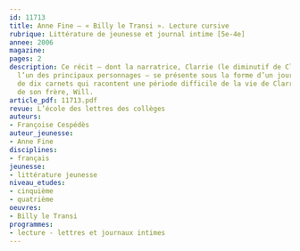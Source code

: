 ```yaml
---
id: 11713
title: Anne Fine – « Billy le Transi ». Lecture cursive
rubrique: Littérature de jeunesse et journal intime [5e-4e]
annee: 2006
magazine: 
pages: 2
description: Ce récit – dont la narratrice, Clarrie (le diminutif de Clarissa), est
  l’un des principaux personnages – se présente sous la forme d’un journal composé
  de dix carnets qui racontent une période difficile de la vie de Clarrie et de celle
  de son frère, Will.
article_pdf: 11713.pdf
revue: L’école des lettres des collèges
auteurs:
- Françoise Cespédès
auteur_jeunesse:
- Anne Fine
disciplines:
- français
jeunesse:
- littérature jeunesse
niveau_etudes:
- cinquième
- quatrième
oeuvres:
- Billy le Transi
programmes:
- lecture - lettres et journaux intimes
---
```

